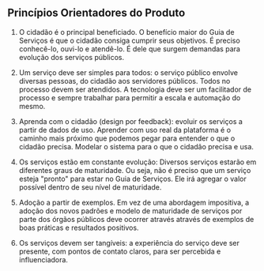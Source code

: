 Princípios Orientadores do Produto
----

1. O cidadão é o principal beneficiado. O benefício maior do Guia de Serviços
é que o cidadão consiga cumprir seus objetivos. É preciso conhecê-lo, ouvi-lo e atendê-lo. É dele que surgem 
demandas para evolução dos serviços públicos.

2. Um serviço deve ser simples para todos: o serviço público envolve diversas pessoas, do cidadão aos servidores 
públicos. Todos no processo devem ser atendidos. A tecnologia deve ser um facilitador de processo e sempre trabalhar 
para permitir a escala e automação do mesmo.

3. Aprenda com o cidadão (design por feedback): evoluir os serviços a partir de dados de uso. Aprender com uso real da 
plataforma é o caminho mais próximo que podemos pegar para entender o que o cidadão precisa. Modelar o sistema para o 
que o cidadão precisa e usa.

4. Os serviços estão em constante evolução: Diversos serviços estarão em diferentes graus de maturidade. Ou seja, não é preciso que um serviço esteja "pronto" para estar no Guia de Serviços. Ele irá agregar o valor possível dentro de seu nível de maturidade.

5. Adoção a partir de exemplos. Em vez de uma abordagem impositiva, a adoção dos novos padrões e modelo de maturidade de serviços por parte dos órgãos públicos deve ocorrer através através de exemplos de boas práticas e resultados positivos.
 
6. Os serviços devem ser tangíveis: a experiência do serviço deve ser presente, com pontos de contato claros, para ser 
percebida e influenciadora.
